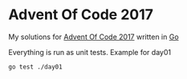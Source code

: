 # Advent Of Code 2017

My solutions for [Advent Of Code 2017](https://adventofcode.com/2017) written in [Go](https://golang.org/)

Everything is run as unit tests. Example for day01
```
go test ./day01
```
